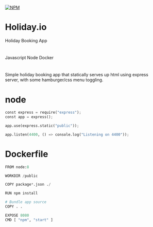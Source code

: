 [![NPM](https://nodei.co/npm/npm.png)](https://nodei.co/npm/npm/)

# Holiday.io

Holiday Booking App

#

Javascript
Node
Docker

#

Simple holiday booking app that statically serves up html using express server, with some hamburger/css menu toggling.

# node

```python
const express = require("express");
const app = express();

app.use(express.static("public"));

app.listen(4400, () => console.log("Listening on 4400"));
```

# Dockerfile



```python
FROM node:8

WORKDIR /public

COPY package*.json ./

RUN npm install

# Bundle app source
COPY . .

EXPOSE 8080
CMD [ "npm", "start" ]
```
